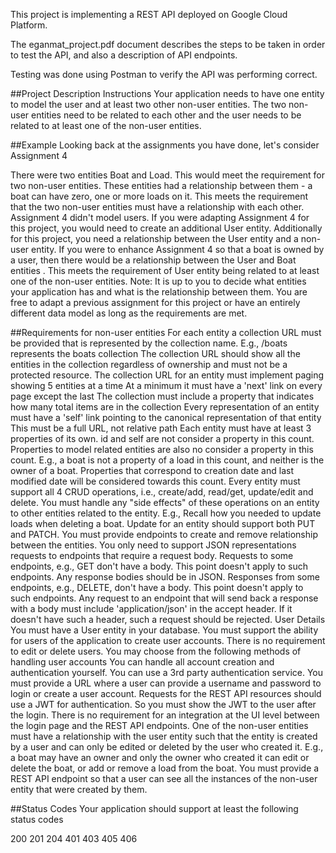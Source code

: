 This project is implementing a REST API deployed on Google Cloud Platform.  

The eganmat_project.pdf document describes the steps to be taken in order to test the API, and also a description of API endpoints.

Testing was done using Postman to verify the API was performing correct.


##Project Description
Instructions
Your application needs to have one entity to model the user and at least two other non-user entities. The two non-user entities need to be related to each other and the user needs to be related to at least one of the non-user entities.

##Example
Looking back at the assignments you have done, let's consider Assignment 4

There were two entities Boat and Load. This would meet the requirement for two non-user entities.
These entities had a relationship between them - a boat can have zero, one or more loads on it. This meets the requirement that the two non-user entities must have a relationship with each other.
Assignment 4 didn't model users. If you were adapting Assignment 4 for this project, you would need to create an additional User entity.
Additionally for this project, you need a relationship between the User entity and a non-user entity. If you were to enhance Assignment 4 so that a boat is owned by a user, then there would be a relationship between the User and Boat entities . This meets the requirement of User entity being related to at least one of the non-user entities.
Note: It is up to you to decide what entities your application has and what is the relationship between them. You are free to adapt a previous assignment for this project or have an entirely different data model as long as the requirements are met.

##Requirements for non-user entities
For each entity a collection URL must be provided that is represented  by the collection name.
E.g.,  /boats represents the boats collection
The collection URL should show all the entities in the collection regardless of ownership and must not be a protected resource.
The collection URL for an entity must implement paging showing 5 entities at a time
At a minimum it must have a 'next' link on every page except the last
The collection must include a property that indicates how many total items are in the collection
Every representation of an entity must have a 'self' link pointing to the canonical representation of that entity
This must be a full URL, not relative path
Each entity must have at least 3 properties of its own.
id and self are not consider a property in this count.
Properties to model related entities are also no consider a property in this count.
E.g., a boat is not a property of a load in this count, and neither is the owner of a boat.
Properties that correspond to creation date and last modified date will be considered towards this count.
Every entity must support all 4 CRUD operations, i.e., create/add, read/get, update/edit and delete.
You must handle any "side effects" of these operations on an entity to other entities related to the entity.
E.g., Recall how you needed to update loads when deleting a boat.
Update for an entity should support both PUT and PATCH.
You must provide endpoints to create and remove relationship between the entities.
You only need to support JSON representations requests to endpoints that require a request body.
Requests to some endpoints, e.g., GET don't have a body. This point doesn't apply to such endpoints.
 Any response bodies should be in JSON.
Responses from some endpoints, e.g., DELETE, don't have a body. This point doesn't apply to such endpoints.
Any request to an endpoint that will send back a response with a body must include 'application/json' in the accept header. If it doesn't have such a header, such a request should be rejected.
User Details
You must have a User entity in your database.
You must support the ability for users of the application to create user accounts. There is no requirement to edit or delete users.
You may choose from the following methods of handling user accounts
You can handle all account creation and authentication yourself.
You can use a 3rd party authentication service.
You must provide a URL where a user can provide a username and password to login or create a user account.
Requests for the REST API resources should use a JWT for authentication. So you must show the JWT to the user after the login.
There is no requirement for an integration at the UI level between the login page and the REST API endpoints.
One of the non-user entities must have a relationship with the user entity such that the entity is created by a user and can only be edited or deleted by the user who created it.
E.g., a boat may have an owner and only the owner who created it can edit or delete the boat, or add or remove a load from the boat.
You must provide a REST API endpoint so that a user can see all the instances of the non-user entity that were created by them.


##Status Codes
Your application should support at least the following status codes

200
201
204
401
403
405
406
